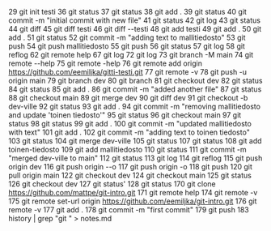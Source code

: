    29  git init testi
   36  git status
   37  git status
   38  git add .
   39  git status
   40  git commit -m "initial commit with new file"
   41  git status
   42  git log
   43  git status
   44  git diff
   45  git diff testi
   46  git diff --testi
   48  git add testi
   49  git add .
   50  git add .
   51  git status
   52  git commit -m "adding text to mallitiedosto"
   53  git push
   54  git push mallitiedosto
   55  git push
   56  git status
   57  git log
   58  git reflog
   62  git remote help
   67  git log
   72  git log
   73  git branch -M main
   74  git remote --help
   75  git remote -help
   76  git remote add origin https://github.com/eemiljka/gitti-testi.git
   77  git remote -v
   78  git push -u origin main
   79  git branch dev
   80  git branch
   81  git checkout dev
   82  git status
   84  git status
   85  git add .
   86  git commit -m "added another file"
   87  git status
   88  git checkout main
   89  git merge dev
   90  git diff dev
   91  git checkout -b dev-ville
   92  git status
   93  git add .
   94  git commit -m "removing mallitiedosto and update 'toinen tiedosto'"
   95  git status
   96  git checkout main
   97  git status
   98  git status
   99  git add .
  100  git commit -m "updated mallitiedosto with text"
  101  git add .
  102  git commit -m "adding text to toinen tiedosto"
  103  git status
  104  git merge dev-ville
  105  git status
  107  git status
  108  git add toinen-tiedosto 
  109  git add mallitiedosto 
  110  git status
  111  git commit -m "merged dev-ville to main"
  112  git status
  113  git log
  114  git reflog
  115  git push origin dev
  116  git push origin --o
  117  git push origin -o
  118  git push
  120  git pull origin main
  122  git checkout dev
  124  git checkout main
  125  git status
  126  git checkout dev
  127  git status'
  128  git status
  170  git clone https://github.com/mattpe/git-intro.git
  171  git remote help
  174  git remote -v
  175  git remote set-url origin https://github.com/eemiljka/git-intro.git
  176  git remote -v
  177  git add .
  178  git commit -m "first commit"
  179  git push
  183  history | grep "git " > notes.md
